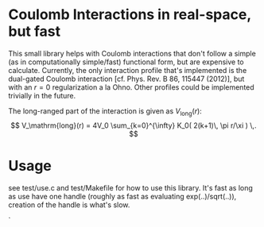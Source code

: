# Coulomb Interactions in real-space, but fast

This small library helps with Coulomb interactions that don't follow a simple
(as in computationally simple/fast) functional form, but are expensive to
calculate. Currently, the only interaction profile that's implemented is the
dual-gated Coulomb interaction [cf. Phys. Rev. B 86, 115447 (2012)], but with an
$r=0$ regularization a la Ohno. Other profiles could be implemented trivially in
the future.

The long-ranged part of the interaction is given as $V_\mathrm{long}(r)$:
$$
V_\mathrm{long}(r) = 4V_0 \sum_{k=0}^{\infty} K_0( 2(k+1)\, \pi r/\xi ) \,.
$$

# Usage

see test/use.c and test/Makefile for how to use this library. It's fast as long
as use have one handle (roughly as fast as evaluating exp(..)/sqrt(..)),
creation of the handle is what's slow.

`
